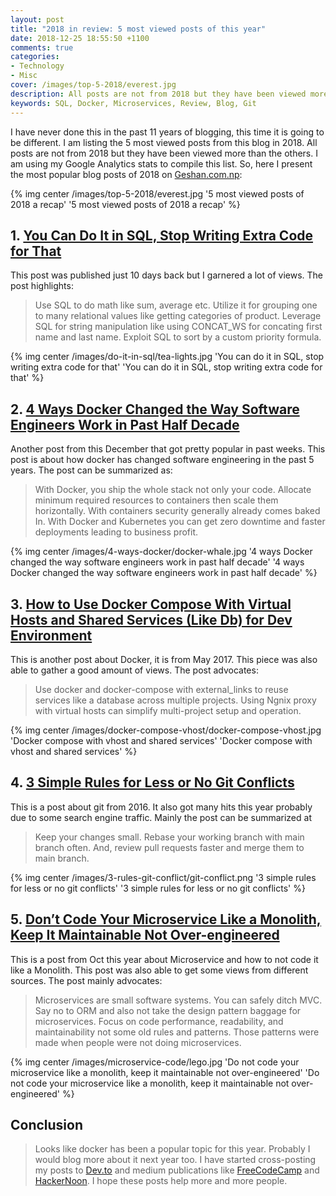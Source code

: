 ```yaml
---
layout: post
title: "2018 in review: 5 most viewed posts of this year"
date: 2018-12-25 18:55:50 +1100
comments: true
categories: 
- Technology
- Misc
cover: /images/top-5-2018/everest.jpg
description: All posts are not from 2018 but they have been viewed more than the others. I am using my Google Analytics stats to compile this list.
keywords: SQL, Docker, Microservices, Review, Blog, Git
---
```


I have never done this in the past 11 years of blogging, this time it is going to be different. I am listing the 5 most viewed posts from this blog in 2018. All posts are not from 2018 but they have been viewed more than the others. I am using my Google Analytics stats to compile this list. So, here I present the most popular blog posts of 2018 on [Geshan.com.np](https://geshan.com.np):

{% img center /images/top-5-2018/everest.jpg '5 most viewed posts of 2018 a recap' '5 most viewed posts of 2018 a recap' %}
<!-- more -->

## 1. [You Can Do It in SQL, Stop Writing Extra Code for That](https://geshan.com.np/blog/2018/12/you-can-do-it-in-sql/)

This post was published just 10 days back but I garnered a lot of views. The post highlights:

> Use SQL to do math like sum, average etc. Utilize it for grouping one to many relational values like getting categories of product. Leverage SQL for string manipulation like using CONCAT_WS for concating first name and last name. Exploit SQL to sort by a custom priority formula.

{% img center /images/do-it-in-sql/tea-lights.jpg 'You can do it in SQL, stop writing extra code for that' 'You can do it in SQL, stop writing extra code for that' %}

## 2. [4 Ways Docker Changed the Way Software Engineers Work in Past Half Decade](https://geshan.com.np/blog/2018/12/4-ways-docker-changed-the-way-software-engineers-work-in-past-half-decade/)

Another post from this December that got pretty popular in past weeks. This post is about how docker has changed software engineering in the past 5 years. The post can be summarized as:

> With Docker, you ship the whole stack not only your code. Allocate minimum required resources to containers then scale them horizontally. With containers security generally already comes baked In. With Docker and Kubernetes you can get zero downtime and faster deployments leading to business profit.

{% img center /images/4-ways-docker/docker-whale.jpg '4 ways Docker changed the way software engineers work in past half decade' '4 ways Docker changed the way software engineers work in past half decade' %}

## 3. [How to Use Docker Compose With Virtual Hosts and Shared Services (Like Db) for Dev Environment](https://geshan.com.np/blog/2017/05/how-to-use-docker-compose-with-virtual-hosts-and-services-like-db-for-dev-environment/)

This is another post about Docker, it is from May 2017. This piece was also able to gather a good amount of views. The post advocates:

> Use docker and docker-compose with external_links to reuse services like a database across multiple projects. Using Ngnix proxy with virtual hosts can simplify multi-project setup and operation.

{% img center /images/docker-compose-vhost/docker-compose-vhost.jpg 'Docker compose with vhost and shared services' 'Docker compose with vhost and shared services' %}

## 4. [3 Simple Rules for Less or No Git Conflicts](https://geshan.com.np/blog/2016/04/3-simple-rules-for-less-or-no-git-conflicts/)

This is a post about git from 2016. It also got many hits this year probably due to some search engine traffic. Mainly the post can be summarized at

> Keep your changes small. Rebase your working branch with main branch often. And, review pull requests faster and merge them to main branch.

{% img center /images/3-rules-git-conflict/git-conflict.png '3 simple rules for less or no git conflicts' '3 simple rules for less or no git conflicts' %}

## 5. [Don’t Code Your Microservice Like a Monolith, Keep It Maintainable Not Over-engineered](https://geshan.com.np/blog/2018/10/dont-code-your-microservice-like-a-monolith/)

This is a post from Oct this year about  Microservice and how to not code it like a Monolith. This post was also able to get some views from different sources. The post mainly advocates:

> Microservices are small software systems. You can safely ditch MVC. Say no to ORM and also not take the design pattern baggage for microservices. Focus on code performance, readability, and maintainability not some old rules and patterns. Those patterns were made when people were not doing microservices.

{% img center /images/microservice-code/lego.jpg 'Do not code your microservice like a monolith, keep it maintainable not over-engineered' 'Do not code your microservice like a monolith, keep it maintainable not over-engineered' %}

## Conclusion

> Looks like docker has been a popular topic for this year. Probably I would blog more about it next year too. I have started cross-posting my posts to [Dev.to](https://dev.to/geshan) and medium publications like [FreeCodeCamp](https://medium.freecodecamp.org/@geshan) and [HackerNoon](https://hackernoon.com/@geshan). I hope these posts help more and more people.
